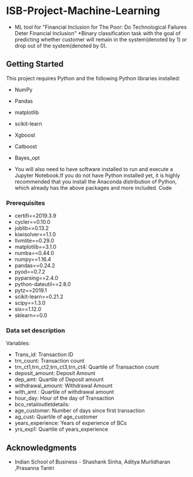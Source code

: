 
# ISB-Project-Machine-Learning

* ML tool for "Financial Inclusion for The Poor: Do Technological Failures Deter Financial Inclusion"
*Binary classification task with the goal of predicting whether customer will remain in the system(denoted by 1) or drop out of the system(denoted by 0).

## Getting Started
This project requires Python and the following Python libraries installed:
* NumPy
*	Pandas
*	matplotlib
*	scikit-learn
*	Xgboost
*	Catboost
*	Bayes_opt

* You will also need to have software installed to run and execute a Jupyter Notebook.If you do not have Python installed yet, it is highly recommended that you install the Anaconda distribution of Python, which already has the above packages and more included.
Code

### Prerequisites
* certifi==2019.3.9
* cycler==0.10.0
* joblib==0.13.2
* kiwisolver==1.1.0
* llvmlite==0.29.0
* matplotlib==3.1.0
* numba==0.44.0
* numpy==1.16.4
* pandas==0.24.2
* pyod==0.7.2
* pyparsing==2.4.0
* python-dateutil==2.8.0
* pytz==2019.1
* scikit-learn==0.21.2
* scipy==1.3.0
* six==1.12.0
* sklearn==0.0


### Data set description

Variables:
* Trans_id: Transaction ID 
* trn_count: Transaction count 
* trn_ct1,trn_ct2,trn_ct3,trn_ct4: Quartile of Transaction count
* deposit_amount: Deposit Amount
* dep_amt: Quartile of Deposit amount
* withdrawal_amount: Withdrawal Amount 
* with_amt : Quartile of withdrawal amount
* hour_day: Hour of the day of Transaction
* bco_retailoutletdetails: 
* age_customer: Number of days since first transaction
* ag_cust: Quartile of age_customer
* years_experience: Years of experience of BCs
* yrs_exp1: Quartile of years_experience


## Acknowledgments

* Indian School of Business - Shashank Sinha, Aditya Murlidharan ,Prasanna Tantri
